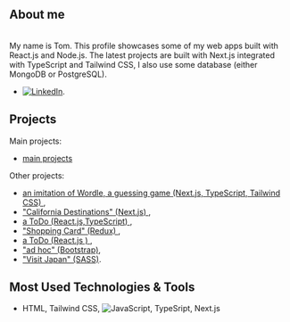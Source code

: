## About me
  </br>My name is Tom. This profile showcases some of my web apps built with React.js and Node.js. The latest projects are built with Next.js integrated with TypeScript and Tailwind CSS, I also use some database (either MongoDB or PostgreSQL).
- [![LinkedIn][linkedin-shield]][linkedin-url].


## Projects
Main projects: 
- <a href="https://projects-online.vercel.app"   target="_blank"> main projects </a>

Other projects:
-  <a href="https://github.com/spatulatom/nextjs-wordle-new-york-times-game#readme" target="_blank"> an imitation of Wordle, a  guessing game (Next.js, TypeScript, Tailwind CSS) </a>,
-  <a href="https://github.com/spatulatom/react-next-california-destinations#readme"> "California Destinations" (Next.js) </a>,
- <a href="https://github.com/spatulatom/todo-reactjs-typescript/tree/master#readme-top">  a ToDo (React.js,TypeScript) </a>,
-  <a href ="https://github.com/spatulatom/shopping-card-reactjs#readme"> "Shopping Card" (Redux) </a>,
-  <a href="https://github.com/spatulatom/todo-reactjs#readme"> a ToDo (React.js ) </a>,
-  <a href="https://github.com/spatulatom/bootstrap-demo-website#readme-top"> "ad hoc" (Bootstrap)</a>,
- <a href="https://github.com/spatulatom/sass-project#readme-top"> "Visit Japan"  (SASS)</a>.

   


## Most Used Technologies & Tools
- HTML, Tailwind CSS,
![JavaScript](https://img.shields.io/badge/-JavaScript-black?style=flat-square&logo=javascript), TypeSript, Next.js



<!-- MARKDOWN LINKS & IMAGES -->

[linkedin-shield]: https://img.shields.io/badge/-LinkedIn-black.svg?style=for-the-badge&logo=linkedin&colorB=555
[linkedin-url]: https://www.linkedin.com/

